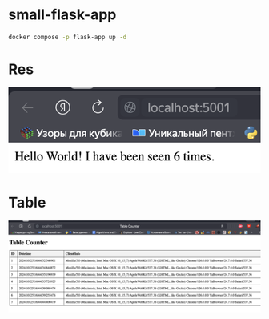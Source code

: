 # small-flask-app

```bash
docker compose -p flask-app up -d
```

# Res

![res](./res.png)

# Table

![table](./table.png)
